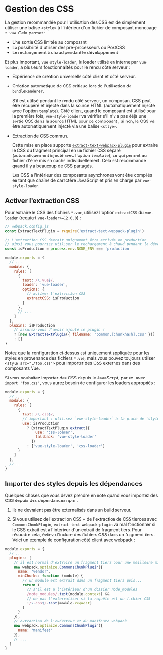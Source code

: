 # Gestion des CSS

La gestion recommandée pour l'utilisation des CSS est de simplement utiliser une balise `<style>` à l'intérieur d'un fichier de composant monopage `*.vue`. Cela permet :

- Une sortie CSS limitée au composant
- La possibilité d'utiliser des pré-processeurs ou PostCSS
- Le rechargement à chaud pendant le développement

Et plus important, `vue-style-loader`, le loader utilisé en interne par `vue-loader`, a plusieurs fonctionnalités pour le rendu côté serveur :

- Expérience de création universelle côté client et côté serveur.

- Création automatique de CSS critique lors de l'utilisation de `bundleRenderer`.

  S'il est utilisé pendant le rendu côté serveur, un composant CSS peut être récupéré et injecté dans la source HTML (automatiquement injecté avec l'option `template`). Côté client, quand le composant est utilisé pour la première fois, `vue-style-loader` va vérifier s'il n'y a pas déjà une sortie CSS dans la source HTML pour ce composant ; si non, le CSS va être automatiquement injecté via une balise `<stlye>`.

- Extraction de CSS commun.

  Cette mise en place supporte [`extract-text-webpack-plugin`](https://github.com/webpack-contrib/extract-text-webpack-plugin) pour extraire le CSS du fragment principal en un fichier CSS séparé (automatiquement injecté avec l'option `template`), ce qui permet au fichier d'être mis en cache individuellement. Cela est recommandé quand il y a beaucoup de CSS partagés.

  Les CSS a l'intérieur des composants asynchrones vont être compilés en tant que chaîne de caractère JavaScript et pris en charge par `vue-style-loader`.

## Activer l'extraction CSS

Pour extraire le CSS des fichiers `*.vue`, utilisez l'option `extractCSS` du `vue-loader` (requiert `vue-loader>=12.0.0`) :

``` js
// webpack.config.js
const ExtractTextPlugin = require('extract-text-webpack-plugin')

// L'extraction CSS devrait uniquement être activée en production
// ainsi vous pourriez utiliser le rechargement à chaud pendant le développement.
const isProduction = process.env.NODE_ENV === 'production'

module.exports = {
  // ...
  module: {
    rules: [
      {
        test: /\.vue$/,
        loader: 'vue-loader',
        options: {
          // activer l'extraction CSS
          extractCSS: isProduction
        }
      },
      // ...
    ]
  },
  plugins: isProduction
    // assurez-vous d'avoir ajouté le plugin !
    ? [new ExtractTextPlugin({ filename: 'common.[chunkhash].css' })]
    : []
}
```

Notez que la configuration ci-dessus est uniquement appliquée pour les styles en provenance des fichiers `*.vue`, mais vous pouvez toujours utiliser `<style src="./foo.css">` pour importer des CSS externes dans des composants Vue.

Si vous souhaitez importer des CSS depuis le JavaScript, par ex. avec `import 'foo.css'`, vous aurez besoin de configurer les loaders appropriés :

``` js
module.exports = {
  // ...
  module: {
    rules: [
      {
        test: /\.css$/,
        // important : utilisez `vue-style-loader` à la place de `style-loader`
        use: isProduction
          ? ExtractTextPlugin.extract({
              use: 'css-loader',
              fallback: 'vue-style-loader'
            })
          : ['vue-style-loader', 'css-loader']
      }
    ]
  },
  // ...
}
```

## Importer des styles depuis les dépendances

Quelques choses que vous devez prendre en note quand vous importez des CSS depuis des dépendances npm :

1. Ils ne devraient pas être externalisés dans un build serveur.

2. Si vous utilisez de l'extraction CSS + de l'extraction de CSS tierces avec `CommonsChunkPlugin`, `extract-text-webpack-plugin` va mal fonctionner si le CSS extrait est à l'intérieur d'un extrait de fragment tiers. Pour résoudre cela, évitez d'inclure des fichiers CSS dans un fragment tiers. Voici un exemple de configuration côté client avec webpack :

  ``` js
  module.exports = {
    // ...
    plugins: [
      // il est normal d'extraire un fragment tiers pour une meilleure mise en cache.
      new webpack.optimize.CommonsChunkPlugin({
        name: 'vendor',
        minChunks: function (module) {
          // un module est extrait dans un fragment tiers puis...
          return (
            // s'il est a l'intérieur d'un dossier node_modules
            /node_modules/.test(module.context) &&
            // ne pas l'externaliser si la requête est un fichier CSS
            !/\.css$/.test(module.request)
          )
        }
      }),
      // extraction de l'exécuteur et du manifeste webpack
      new webpack.optimize.CommonsChunkPlugin({
        name: 'manifest'
      }),
      // ...
    ]
  }
  ```
